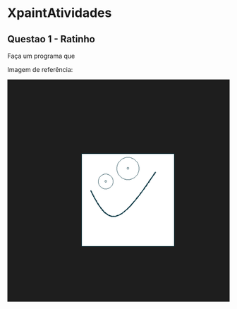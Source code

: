 # XpaintAtividades

## Questao 1 - Ratinho
Faça um programa que 

<p>Imagem de referência:</p>

![Referencia_Atividade1](exemplo1.png)

